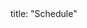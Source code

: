 <frontmatter>
title: "Schedule"
</frontmatter>

<link rel="stylesheet" href="{{baseUrl}}/css/main.css">
<link rel="stylesheet" href="{{baseUrl}}/css/schedule.css">

<include src="../common/header.md" />

<div class="website-content">
<panel header=":calendar: Tutorial Schedule" expandable no-close>
  <include src="overview/tutorialSchedule.md"/>
</panel>
<include src="overview/index.html" name=":exclamation: For all weeks" dynamic />
<include src="week1/index.html" name=":exclamation: Week 1 [Jan 15]" dynamic />
<panel header=":exclamation: Week 2 [Jan 22]" expanded no-close>
  <include src="week2/index.md"/>
</panel>
<include src="week3/index.md" name="Week 3 [Jan 29]" dynamic />
<include src="week4/index.html" name="Week 4 [Feb 5]" dynamic />
<include src="week5/index.html" name="Week 5 [Feb 12]" dynamic />
<include src="week6/index.html" name="Week 6 [Feb 19]" dynamic />
<include src="week7/index.html" name="Week 7 [Mar 5]" dynamic />
<include src="week8/index.html" name="Week 8 [Mar 12]" dynamic />
<include src="week9/index.html" name="Week 9 [Mar 19]" dynamic />
<include src="week10/index.html" name="Week 10 [Mar 26]" dynamic />
<include src="week11/index.html" name="Week 11 [Apr 2]" dynamic />
<include src="week12/index.html" name="Week 12 [Apr 9]" dynamic />
<include src="week13/index.html" name="Week 13 [Apr 16]" dynamic />
</div>
